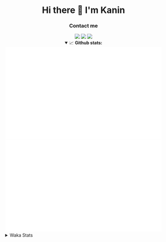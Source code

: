 <div align="center">
 <h1>Hi there 👋 I'm Kanin</h1>
 <h3>Contact me</h3>
 <a href="mailto:im@kanin.dev"><img src="https://img.shields.io/badge/gmail-%23D14836.svg?&style=for-the-badge&logo=gmail&logoColor=white"/></a>
 <a href="https://twitter.com/KaninDev"><img src="https://img.shields.io/badge/twitter-%231DA1F2.svg?&style=for-the-badge&logo=twitter&logoColor=white"/></a>
 <a href="https://www.linkedin.com/in/KaninDev"><img src="https://img.shields.io/badge/linkedin-%230077B5.svg?&style=for-the-badge&logo=linkedin&logoColor=white"/></a>
<details open>
  <summary>📈 <b>Github stats:</b></summary>
  <img src="https://github.com/Kanin/Kanin/blob/master/scripts/GitHubStats/generated/overview.svg"/>
  <img src="https://github.com/Kanin/Kanin/blob/master/scripts/GitHubStats/generated/languages.svg"/>
</details>
</div>

<details>
 <summary>Waka Stats</summary>

<!--START_SECTION:waka-->
![Code Time](http://img.shields.io/badge/Code%20Time-1%2C893%20hrs%2017%20mins-blue)

![Profile Views](http://img.shields.io/badge/Profile%20Views-1-blue)

![Lines of code](https://img.shields.io/badge/From%20Hello%20World%20I%27ve%20Written-26%20Thousand%20lines%20of%20code-blue)

**🐱 My GitHub Data** 

> 🏆 13 Contributions in the Year 2023
 > 
> 📦 97.1 kB Used in GitHub's Storage 
 > 
> 🚫 Not Opted to Hire
 > 
> 📜 18 Public Repositories 
 > 
> 🔑 9 Private Repositories  
 > 
**I'm a Night 🦉** 

```text
🌞 Morning    58 commits     ████░░░░░░░░░░░░░░░░░░░░░   16.38% 
🌆 Daytime    53 commits     ███░░░░░░░░░░░░░░░░░░░░░░   14.97% 
🌃 Evening    98 commits     ███████░░░░░░░░░░░░░░░░░░   27.68% 
🌙 Night      145 commits    ██████████░░░░░░░░░░░░░░░   40.96%

```
📅 **I'm Most Productive on Sunday** 

```text
Monday       50 commits     ███░░░░░░░░░░░░░░░░░░░░░░   14.12% 
Tuesday      30 commits     ██░░░░░░░░░░░░░░░░░░░░░░░   8.47% 
Wednesday    41 commits     ███░░░░░░░░░░░░░░░░░░░░░░   11.58% 
Thursday     34 commits     ██░░░░░░░░░░░░░░░░░░░░░░░   9.6% 
Friday       28 commits     ██░░░░░░░░░░░░░░░░░░░░░░░   7.91% 
Saturday     49 commits     ███░░░░░░░░░░░░░░░░░░░░░░   13.84% 
Sunday       122 commits    ████████░░░░░░░░░░░░░░░░░   34.46%

```


📊 **This Week I Spent My Time On** 

```text
⌚︎ Time Zone: America/New_York

💬 Programming Languages: 
Python                   1 hr 56 mins        ████████████████████████░   96.85% 
Text                     2 mins              ░░░░░░░░░░░░░░░░░░░░░░░░░   1.86% 
.env file                1 min               ░░░░░░░░░░░░░░░░░░░░░░░░░   0.87% 
Bash                     0 secs              ░░░░░░░░░░░░░░░░░░░░░░░░░   0.41% 
YAML                     0 secs              ░░░░░░░░░░░░░░░░░░░░░░░░░   0.01%

🔥 Editors: 
PyCharm                  2 hrs               █████████████████████████   100.0%

🐱‍💻 Projects: 
BB-CommunityBot          2 hrs               █████████████████████████   100.0%

💻 Operating System: 
Windows                  2 hrs               █████████████████████████   100.0%

```

**I Mostly Code in Python** 

```text
Python                   24 repos            ██████████████████░░░░░░░   72.73% 
JavaScript               3 repos             ██░░░░░░░░░░░░░░░░░░░░░░░   9.09% 
Java                     3 repos             ██░░░░░░░░░░░░░░░░░░░░░░░   9.09% 
Kotlin                   2 repos             █░░░░░░░░░░░░░░░░░░░░░░░░   6.06% 
HTML                     1 repo              ░░░░░░░░░░░░░░░░░░░░░░░░░   3.03%

```


**Timeline**

![Chart not found](https://raw.githubusercontent.com/Kanin/Kanin/master/charts/bar_graph.png) 


 Last Updated on 31/01/2023 17:06:45 UTC
<!--END_SECTION:waka-->
</details>
